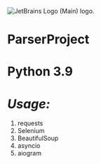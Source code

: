 <img src="https://resources.jetbrains.com/storage/products/company/brand/logos/jb_beam.png" alt="JetBrains Logo (Main) logo.">
<h1>ParserProject</h1>
<h1>Python 3.9</h1>
<h1><i>Usage:</i></h1> 
<ol>
<li>requests</li>
<li>Selenium</li>
<li>BeautifulSoup</li>
<li>asyncio</li>
<li>aiogram</li>  
</ol>
